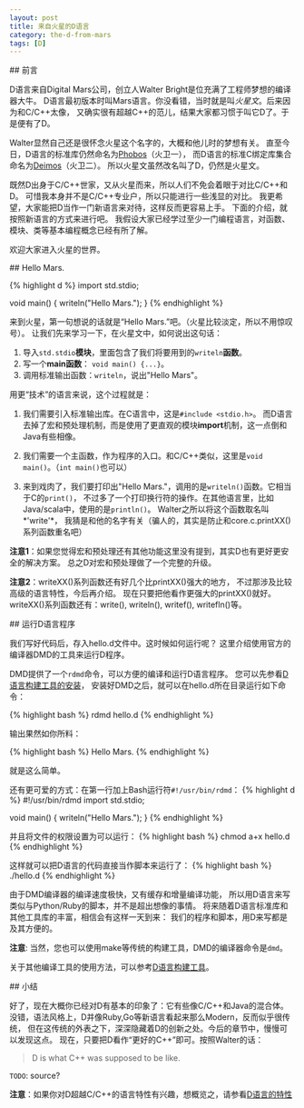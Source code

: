 ```yaml
---
layout: post
title: 来自火星的D语言
category: the-d-from-mars
tags: [D]
---
```


<p class="title" id="preface"></p>
## 前言

D语言来自Digital Mars公司，创立人Walter Bright是位充满了工程师梦想的编译器大牛。
D语言最初版本时叫Mars语言。你没看错，当时就是叫*火星文*。后来因为和C/C++太像，
又确实很有超越C++的范儿，结果大家都习惯于叫它D了。于是便有了D。

Walter显然自己还是很怀念火星这个名字的，大概和他儿时的梦想有关。
直至今日，D语言的标准库仍然命名为[Phobos](https://github.com/D-Programming-Language/phobos)（火卫一），
而D语言的标准C绑定库集合命名为[Deimos](https://github.com/D-Programming-Deimos)（火卫二）。
所以火星文虽然改名叫了D，仍然是火星文。

既然D出身于C/C++世家，又从火星而来，所以人们不免会着眼于对比C/C++和D。
可惜我本身并不是C/C++专业户，所以只能进行一些浅显的对比。
我更希望，大家能把D当作一门新语言来对待，这样反而更容易上手。
下面的介绍，就按照新语言的方式来进行吧。
我假设大家已经学过至少一门编程语言，对函数、模块、类等基本编程概念已经有所了解。

欢迎大家进入火星的世界。


<p class="title" id="hello-mars"></p>
## Hello Mars.

{% highlight d %}
import std.stdio;

void main()
{
  writeln("Hello Mars.");
}
{% endhighlight %}

来到火星，第一句想说的话就是“Hello Mars.”吧。（火星比较淡定，所以不用惊叹号）。
让我们先来学习一下，在火星文中，如何说出这句话：

1. 导入`std.stdio`**模块**，里面包含了我们将要用到的`writeln`**函数**。
1. 写一个**main函数**： `void main() {...}`。
1. 调用标准输出函数：`writeln`，说出"Hello Mars"。

用更“技术”的语言来说，这个过程就是：

1. 我们需要引入标准输出库。在C语言中，这是`#include <stdio.h>`。
而D语言去掉了宏和预处理机制，而是使用了更直观的模块**import**机制，这一点倒和Java有些相像。

1. 我们需要一个主函数，作为程序的入口。和C/C++类似，这里是`void main()`。（`int main()`也可以）

1. 来到戏肉了，我们要打印出"Hello Mars."，调用的是`writeln()`函数。它相当于C的`print()`，
不过多了一个打印换行符的操作。在其他语言里，比如Java/scala中，使用的是`println()`。
Walter之所以将这个函数取名叫*'write'*，
我猜是和他的名字有关（骗人的，其实是防止和core.c.printXX()系列函数重名吧）


**注意1**：如果您觉得宏和预处理还有其他功能这里没有提到，其实D也有更好更安全的解决方案。
总之D对宏和预处理做了一个完整的升级。

**注意2**：writeXX()系列函数还有好几个比printXX()强大的地方，
不过那涉及比较高级的语言特性，今后再介绍。
现在只要把他看作更强大的printXX()就好。
writeXX()系列函数还有：write(), writeln(), writef(), writefln()等。


<p class="title" id="run-d"></p>
## 运行D语言程序

我们写好代码后，存入hello.d文件中。这时候如何运行呢？
这里介绍使用官方的编译器DMD的工具来运行D程序。

DMD提供了一个`rdmd`命令，可以方便的编译和运行D语言程序。
您可以先参看[D语言构建工具的安装](posts/d-building#installation)，
安装好DMD之后，就可以在hello.d所在目录运行如下命令：

{% highlight bash %}
rdmd hello.d
{% endhighlight %}

输出果然如你所料：

{% highlight bash %}
Hello Mars.
{% endhighlight %}

就是这么简单。

还有更可爱的方式：在第一行加上Bash运行符`#!/usr/bin/rdmd`：
{% highlight d %}
#!/usr/bin/rdmd
import std.stdio;

void main()
{
  writeln("Hello Mars.");
}
{% endhighlight %}

并且将文件的权限设置为可以运行：
{% highlight bash %}
chmod a+x hello.d
{% endhighlight %}

这样就可以把D语言的代码直接当作脚本来运行了：
{% highlight bash %}
./hello.d
{% endhighlight %}

由于DMD编译器的编译速度极快，又有缓存和增量编译功能，
所以用D语言来写类似与Python/Ruby的脚本，并不是超出想像的事情。
将来随着D语言标准库和其他工具库的丰富，相信会有这样一天到来：
我们的程序和脚本，用D来写都是及其方便的。

**注意**: 当然，您也可以使用make等传统的构建工具，DMD的编译器命令是`dmd`。

关于其他编译工具的使用方法，可以参考[D语言构建工具](posts/d-building)。


<p class="title" id="sum-up"></p>
## 小结

好了，现在大概你已经对D有基本的印象了：它有些像C/C++和Java的混合体。
没错，语法风格上，D并像Ruby,Go等新语言看起来那么Modern，反而似乎很传统，
但在这传统的外表之下，深深隐藏着D的创新之处。今后的章节中，慢慢可以发现这点。
现在，只要把D看作“更好的C++”即可。按照Walter的话：

> D is what C++ was supposed to be like.

`TODO`: source?

**注意**：如果你对D超越C/C++的语言特性有兴趣，想概览之，请参看[D语言的特性](posts/d-features)
